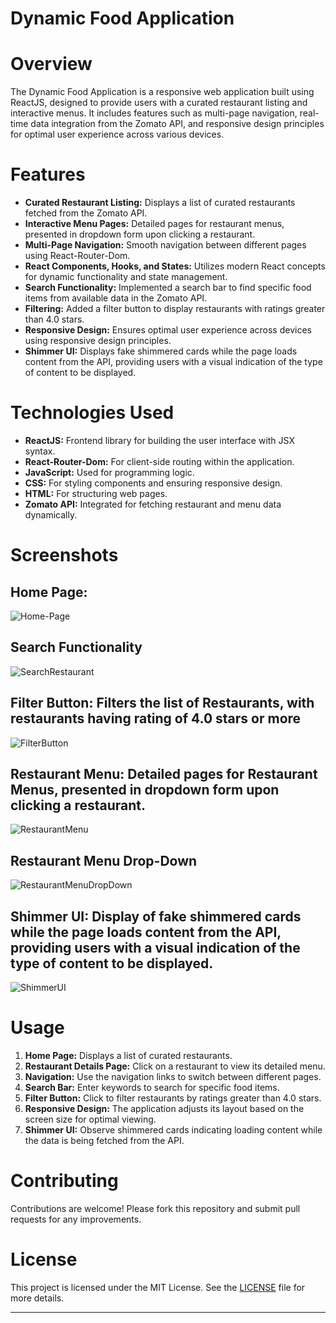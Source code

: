 # Dynamic Food Application

# Overview

The Dynamic Food Application is a responsive web application built using ReactJS, designed to provide users with a curated restaurant listing and interactive menus. It includes features such as multi-page navigation, real-time data integration from the Zomato API, and responsive design principles for optimal user experience across various devices.

# Features

- **Curated Restaurant Listing:** Displays a list of curated restaurants fetched from the Zomato API.
- **Interactive Menu Pages:** Detailed pages for restaurant menus, presented in dropdown form upon clicking a restaurant.
- **Multi-Page Navigation:** Smooth navigation between different pages using React-Router-Dom.
- **React Components, Hooks, and States:** Utilizes modern React concepts for dynamic functionality and state management.
- **Search Functionality:** Implemented a search bar to find specific food items from available data in the Zomato API.
- **Filtering:** Added a filter button to display restaurants with ratings greater than 4.0 stars.
- **Responsive Design:** Ensures optimal user experience across devices using responsive design principles.
- **Shimmer UI:** Displays fake shimmered cards while the page loads content from the API, providing users with a visual indication of the type of content to be displayed.

# Technologies Used

- **ReactJS:** Frontend library for building the user interface with JSX syntax.
- **React-Router-Dom:** For client-side routing within the application.
- **JavaScript:** Used for programming logic.
- **CSS:** For styling components and ensuring responsive design.
- **HTML:** For structuring web pages.
- **Zomato API:** Integrated for fetching restaurant and menu data dynamically.

# Screenshots
## Home Page:
![Home-Page](https://github.com/AagamAJ/Food-Hub/assets/112746979/0bfd0527-451c-4485-9aea-bbb0902cb071)

## Search Functionality
![SearchRestaurant](https://github.com/AagamAJ/Food-Hub/assets/112746979/f8d6ec38-ac8a-467a-8017-9316a3e4e4cd)

## Filter Button: Filters the list of Restaurants, with restaurants having rating of 4.0 stars or more
![FilterButton](https://github.com/AagamAJ/Food-Hub/assets/112746979/0fe40379-6dd2-4784-ba44-e4ab6a841125)

## Restaurant Menu: Detailed pages for Restaurant Menus, presented in dropdown form upon clicking a restaurant.
![RestaurantMenu](https://github.com/AagamAJ/Food-Hub/assets/112746979/05fd92d9-885b-4d00-b3c3-4956c442b948)

## Restaurant Menu Drop-Down
![RestaurantMenuDropDown](https://github.com/AagamAJ/Food-Hub/assets/112746979/b5151798-67dc-4e90-8259-420a276d7416)

## Shimmer UI: Display of fake shimmered cards while the page loads content from the API, providing users with a visual indication of the type of content to be displayed.
![ShimmerUI](https://github.com/AagamAJ/Food-Hub/assets/112746979/da2ffd6a-1ea0-4df4-991e-99fddd02421b)



# Usage

1. **Home Page:** Displays a list of curated restaurants.
2. **Restaurant Details Page:** Click on a restaurant to view its detailed menu.
3. **Navigation:** Use the navigation links to switch between different pages.
4. **Search Bar:** Enter keywords to search for specific food items.
5. **Filter Button:** Click to filter restaurants by ratings greater than 4.0 stars.
6. **Responsive Design:** The application adjusts its layout based on the screen size for optimal viewing.
7. **Shimmer UI:** Observe shimmered cards indicating loading content while the data is being fetched from the API.

# Contributing

Contributions are welcome! Please fork this repository and submit pull requests for any improvements.

# License

This project is licensed under the MIT License. See the [LICENSE](LICENSE) file for more details.

---
